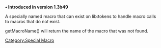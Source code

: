 **• Introduced in version 1.3b49**

A specially named macro that can exist on lib:tokens to handle macro
calls to macros that do not exist.

getMacroName() will return the name of the macro that was not found.

[Category:Special Macro](Category:Special_Macro "wikilink")